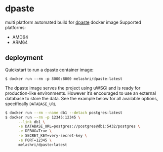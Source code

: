 # dpaste
multi platform automated build for [dpaste](https://github.com/bartTC/dpaste) docker image 
Supported platforms:

- AMD64
- ARM64

## deployment 

Quickstart to run a dpaste container image:

```
$ docker run --rm -p 8000:8000 melashri/dpaste:latest
```

The dpaste image serves the project using uWSGi and is ready for 
production-like environments. However it’s encouraged to use an external
 database to store the data. See the example below for all available 
options, specifically `DATABASE_URL`

```bash
$ docker run --rm --name db1 --detach postgres:latest
$ docker run --rm -p 12345:12345 \
      --link db1 \
      -e DATABASE_URL=postgres://postgres@db1:5432/postgres \
      -e DEBUG=True \
      -e SECRET_KEY=very-secret-key \
      -e PORT=12345 \
      melashri/dpaste:latest
```

